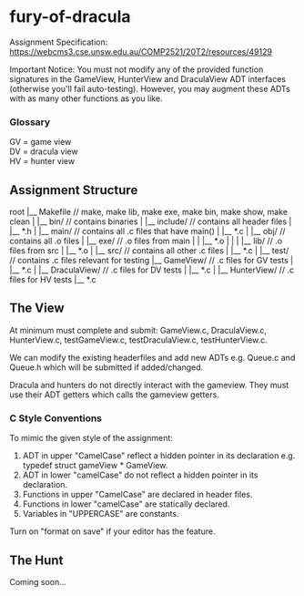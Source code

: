 # fury-of-dracula

Assignment Specification: https://webcms3.cse.unsw.edu.au/COMP2521/20T2/resources/49129

Important Notice: You must not modify any of the provided function signatures in the GameView, HunterView and DraculaView ADT interfaces (otherwise you'll fail auto-testing). However, you may augment these ADTs with as many other functions as you like.

### Glossary
GV = game view\
DV = dracula view\
HV = hunter view

## Assignment Structure
root
|__ Makefile            // make, make lib, make exe, make bin, make show, make clean
|
|__ bin/                // contains binaries
|
|__ include/            // contains all header files
|   |__ *.h
|
|__ main/               // contains all .c files that have main()
|   |__ *.c
|
|__ obj/                // contains all .o files
|   |__ exe/            // .o files from main
|   |   |__ *.o
|   |
|   |__ lib/            // .o files from src
|       |__ *.o
|
|__ src/                // contains all other .c files
|   |__ *.c
|
|__ test/               // contains .c files relevant for testing
    |__ GameView/       // .c files for GV tests
    |   |__ *.c
    |
    |__ DraculaView/    // .c files for DV tests
    |   |__ *.c
    |
    |__ HunterView/     // .c files for HV tests
        |__ *.c

## The View

At minimum must complete and submit: GameView.c, DraculaView.c, HunterView.c, testGameView.c, testDraculaView.c, testHunterView.c.

We can modify the existing headerfiles and add new ADTs e.g. Queue.c and Queue.h which will be submitted if added/changed.

Dracula and hunters do not directly interact with the gameview. They must use their ADT getters which calls the gameview getters.

### C Style Conventions

To mimic the given style of the assignment:
1. ADT in upper "CamelCase" reflect a hidden pointer in its declaration e.g. typedef struct gameView * GameView.
2. ADT in lower "camelCase" do not reflect a hidden pointer in its declaration.
3. Functions in upper "CamelCase" are declared in header files.
4. Functions in lower "camelCase" are statically declared.
5. Variables in "UPPERCASE" are constants.

Turn on "format on save" if your editor has the feature.

## The Hunt

Coming soon...
